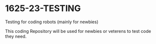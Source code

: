 # 1625-23-TESTING
Testing for coding robots (mainly for newbies)

This coding Repository will be used for newbies or veterens to test code they need.
